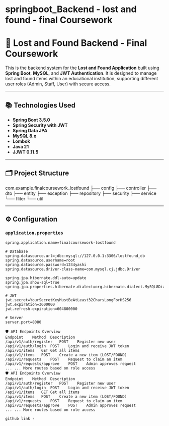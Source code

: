 # springboot_Backend - lost and found - final Coursework

# 🎒 Lost and Found Backend - Final Coursework

This is the backend system for the **Lost and Found Application** built using **Spring Boot**, **MySQL**, and **JWT Authentication**. It is designed to manage lost and found items within an educational institution, supporting different user roles (Admin, Staff, User) with secure access.


---

## 📚 Technologies Used

- **Spring Boot 3.5.0**
- **Spring Security with JWT**
- **Spring Data JPA**
- **MySQL 8.x**
- **Lombok**
- **Java 21**
- **JJWT 0.11.5**

---

## 🗂️ Project Structure
com.example.finalcoursework_lostfound
├── config
├── controller
├── dto
├── entity
├── exception
├── repository
├── security
├── service
└── fliter
└── util


---

## ⚙️ Configuration

### `application.properties`

```properties
spring.application.name=finalcoursework-lostfound

# Database
spring.datasource.url=jdbc:mysql://127.0.0.1:3306/lostfound_db
spring.datasource.username=root
spring.datasource.password=1234yashi
spring.datasource.driver-class-name=com.mysql.cj.jdbc.Driver

spring.jpa.hibernate.ddl-auto=update
spring.jpa.show-sql=true
spring.jpa.properties.hibernate.dialect=org.hibernate.dialect.MySQL8Dialect

# JWT
jwt.secret=YourSecretKeyMustBeAtLeast32CharsLongForHS256
jwt.expiration=3600000
jwt.refresh-expiration=604800000

# Server
server.port=8080

🛡️ API Endpoints Overview
Endpoint	Method	Description
/api/v1/auth/register	POST	Register new user
/api/v1/auth/login	POST	Login and receive JWT token
/api/v1/items	GET	Get all items
/api/v1/items	POST	Create a new item (LOST/FOUND)
/api/v1/requests	POST	Request to claim an item
/api/v1/requests/approve	POST	Admin approves request
...	...	More routes based on role access
🛡️ API Endpoints Overview
Endpoint	Method	Description
/api/v1/auth/register	POST	Register new user
/api/v1/auth/login	POST	Login and receive JWT token
/api/v1/items	GET	Get all items
/api/v1/items	POST	Create a new item (LOST/FOUND)
/api/v1/requests	POST	Request to claim an item
/api/v1/requests/approve	POST	Admin approves request
...	...	More routes based on role access

github link - 